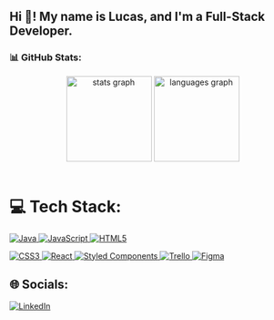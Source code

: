 

<!--
**me-luc/me-luc** is a ✨ _special_ ✨ repository because its `README.md` (this file) appears on your GitHub profile.

Here are some ideas to get you started:

- 🔭 I’m currently working on ...
- 🌱 I’m currently learning ...
- 👯 I’m looking to collaborate on ...
- 🤔 I’m looking for help with ...
- 💬 Ask me about ...
- 📫 How to reach me: ...
- 😄 Pronouns: ...
- ⚡ Fun fact: ...
-->



<h2 align="left">Hi 👋! My name is Lucas, and I'm a Full-Stack Developer.</h2>

### 📊 GitHub Stats:

<div align="center">
  <img src="https://github-readme-stats.vercel.app/api?show_icons=true&username=me-luc&theme=dracula&hide_border=false&include_all_commits=true&count_private=true" height="150" alt="stats graph"  />
  <img src="https://github-readme-stats.vercel.app/api/top-langs?locale=en&hide_title=false&layout=compact&card_width=320&langs_count=5&theme=dracula&hide_border=false&username=me-luc" height="150" alt="languages graph"  />
 
</div>

<br clear="both">

 # 💻 Tech Stack:

<a href="https://docs.oracle.com/en/java/" target="_blank"> ![Java](https://img.shields.io/badge/java-%23ED8B00.svg?style=flat&logo=java&logoColor=white) </a>
<a href="https://developer.mozilla.org/en-US/docs/Web/JavaScript" target="_blank"> ![JavaScript](https://img.shields.io/badge/javascript-%23323330.svg?style=flat&logo=javascript&logoColor=%23F7DF1E) </a>
<a href="https://developer.mozilla.org/en-US/docs/Web/HTML" target="_blank"> ![HTML5](https://img.shields.io/badge/html5-%23E34F26.svg?style=flat&logo=html5&logoColor=white) </a>

<a href="https://developer.mozilla.org/en-US/docs/Web/CSS" target="_blank"> ![CSS3](https://img.shields.io/badge/css3-%231572B6.svg?style=flat&logo=css3&logoColor=white) </a>
<a href="https://reactjs.org/docs/getting-started.html" target="_blank"> ![React](https://img.shields.io/badge/react-%2320232a.svg?style=flat&logo=react&logoColor=%2361DAFB) </a>
<a href="https://styled-components.com/" target="_blank"> ![Styled Components](https://img.shields.io/badge/styled--components-DB7093?style=flat&logo=styled-components&logoColor=white) </a>
<a href="https://trello.com/guide" target="_blank"> ![Trello](https://img.shields.io/badge/Trello-%23026AA7.svg?style=flat&logo=Trello&logoColor=white) 	</a>
<a href="https://www.figma.com/" target="_blank"> ![Figma](https://img.shields.io/badge/figma-%23F24E1E.svg?style=flat&logo=figma&logoColor=white) </a>



## 🌐 Socials:
[![LinkedIn](https://img.shields.io/badge/LinkedIn-%230077B5.svg?logo=linkedin&logoColor=white)](https://linkedin.com/in/almeida-lucas1) 

<!--
---
[![](https://visitcount.itsvg.in/api?id=me-luc&icon=0&color=0)](https://visitcount.itsvg.in)

 Proudly created with GPRM ( https://gprm.itsvg.in ) -->
